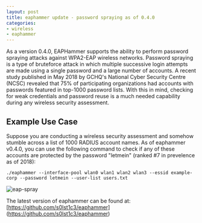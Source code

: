 ```yaml
---
layout: post
title: eaphammer update - password spraying as of 0.4.0
categories:
- wireless
- eaphammer
---
```


As a version 0.4.0, EAPHammer supports the ability to perform password spraying attacks against WPA2-EAP wireless networks. Password spraying is a type of bruteforce attack in which multiple successive login attempts are made using a single password and a large number of accounts. A recent study published in May 2018 by GCHQ's National Cyber Security Centre (NCSC) revealed that 75% of participating organizations had accounts with passwords featured in top-1000 password lists. With this in mind, checking for weak credentials and password reuse is a much needed capability during any wireless security assessment.

## Example Use Case
Suppose you are conducting a wireless security assessment and somehow stumble across a list of 1000 RADIUS account names. As of eaphammer v0.4.0, you can use the following command to check if any of these accounts are protected by the password "letmein" (ranked #7 in prevelence as of 2018):

	./eaphammer --interface-pool wlan0 wlan1 wlan2 wlan3 --essid example-corp --password letmein --user-list users.txt

![eap-spray](http://solstice.sh/images/eap-spray/split_panes_full.png)

The latest version of eaphammer can be found at: [https://github.com/s0lst1c3/eaphammer] (https://github.com/s0lst1c3/eaphammer)
